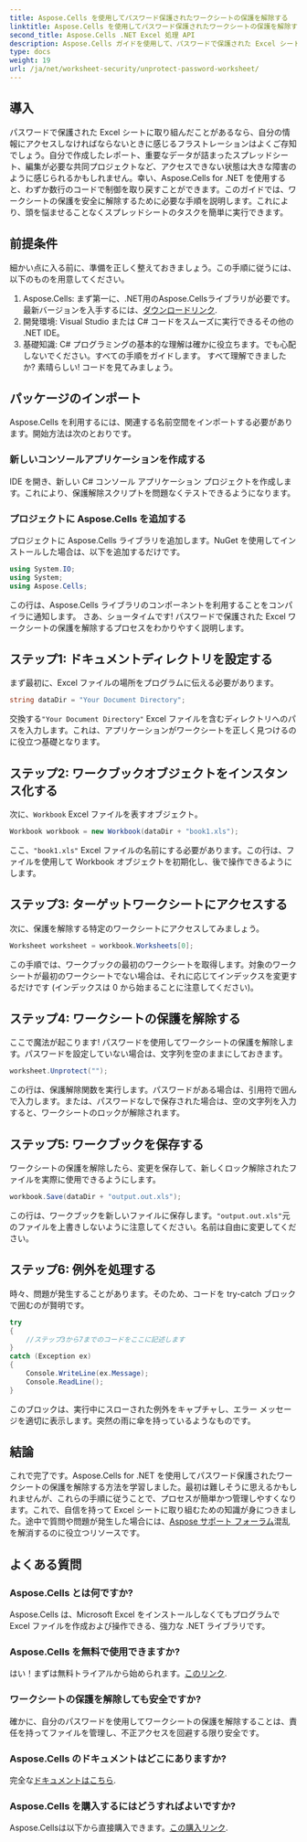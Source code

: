 ```yaml
---
title: Aspose.Cells を使用してパスワード保護されたワークシートの保護を解除する
linktitle: Aspose.Cells を使用してパスワード保護されたワークシートの保護を解除する
second_title: Aspose.Cells .NET Excel 処理 API
description: Aspose.Cells ガイドを使用して、パスワードで保護された Excel シートのロックを解除します。C# を使用して簡単にアクセスを回復する手順です。
type: docs
weight: 19
url: /ja/net/worksheet-security/unprotect-password-worksheet/
---
```

## 導入
パスワードで保護された Excel シートに取り組んだことがあるなら、自分の情報にアクセスしなければならないときに感じるフラストレーションはよくご存知でしょう。自分で作成したレポート、重要なデータが詰まったスプレッドシート、編集が必要な共同プロジェクトなど、アクセスできない状態は大きな障害のように感じられるかもしれません。幸い、Aspose.Cells for .NET を使用すると、わずか数行のコードで制御を取り戻すことができます。このガイドでは、ワークシートの保護を安全に解除するために必要な手順を説明します。これにより、頭を悩ませることなくスプレッドシートのタスクを簡単に実行できます。
## 前提条件
細かい点に入る前に、準備を正しく整えておきましょう。この手順に従うには、以下のものを用意してください。
1. Aspose.Cells: まず第一に、.NET用のAspose.Cellsライブラリが必要です。最新バージョンを入手するには、[ダウンロードリンク](https://releases.aspose.com/cells/net/).
2. 開発環境: Visual Studio または C# コードをスムーズに実行できるその他の .NET IDE。
3. 基礎知識: C# プログラミングの基本的な理解は確かに役立ちます。でも心配しないでください。すべての手順をガイドします。
すべて理解できましたか? 素晴らしい! コードを見てみましょう。
## パッケージのインポート
Aspose.Cells を利用するには、関連する名前空間をインポートする必要があります。開始方法は次のとおりです。
### 新しいコンソールアプリケーションを作成する
IDE を開き、新しい C# コンソール アプリケーション プロジェクトを作成します。これにより、保護解除スクリプトを問題なくテストできるようになります。
### プロジェクトに Aspose.Cells を追加する
プロジェクトに Aspose.Cells ライブラリを追加します。NuGet を使用してインストールした場合は、以下を追加するだけです。
```csharp
using System.IO;
using System;
using Aspose.Cells;
```
この行は、Aspose.Cells ライブラリのコンポーネントを利用することをコンパイラに通知します。
さあ、ショータイムです! パスワードで保護された Excel ワークシートの保護を解除するプロセスをわかりやすく説明します。
## ステップ1: ドキュメントディレクトリを設定する
まず最初に、Excel ファイルの場所をプログラムに伝える必要があります。
```csharp
string dataDir = "Your Document Directory";
```
交換する`"Your Document Directory"` Excel ファイルを含むディレクトリへのパスを入力します。これは、アプリケーションがワークシートを正しく見つけるのに役立つ基礎となります。
## ステップ2: ワークブックオブジェクトをインスタンス化する
次に、`Workbook` Excel ファイルを表すオブジェクト。
```csharp
Workbook workbook = new Workbook(dataDir + "book1.xls");
```
ここ、`"book1.xls"` Excel ファイルの名前にする必要があります。この行は、ファイルを使用して Workbook オブジェクトを初期化し、後で操作できるようにします。
## ステップ3: ターゲットワークシートにアクセスする
次に、保護を解除する特定のワークシートにアクセスしてみましょう。
```csharp
Worksheet worksheet = workbook.Worksheets[0];
```
この手順では、ワークブックの最初のワークシートを取得します。対象のワークシートが最初のワークシートでない場合は、それに応じてインデックスを変更するだけです (インデックスは 0 から始まることに注意してください)。
## ステップ4: ワークシートの保護を解除する
ここで魔法が起こります! パスワードを使用してワークシートの保護を解除します。パスワードを設定していない場合は、文字列を空のままにしておきます。
```csharp
worksheet.Unprotect("");
```
この行は、保護解除関数を実行します。パスワードがある場合は、引用符で囲んで入力します。または、パスワードなしで保存された場合は、空の文字列を入力すると、ワークシートのロックが解除されます。
## ステップ5: ワークブックを保存する
ワークシートの保護を解除したら、変更を保存して、新しくロック解除されたファイルを実際に使用できるようにします。
```csharp
workbook.Save(dataDir + "output.out.xls");
```
この行は、ワークブックを新しいファイルに保存します。`"output.out.xls"`元のファイルを上書きしないように注意してください。名前は自由に変更してください。
## ステップ6: 例外を処理する
時々、問題が発生することがあります。そのため、コードを try-catch ブロックで囲むのが賢明です。
```csharp
try
{
    //ステップ3から7までのコードをここに記述します
}
catch (Exception ex)
{
    Console.WriteLine(ex.Message);
    Console.ReadLine();
}
```
このブロックは、実行中にスローされた例外をキャプチャし、エラー メッセージを適切に表示します。突然の雨に傘を持っているようなものです。
## 結論
これで完了です。Aspose.Cells for .NET を使用してパスワード保護されたワークシートの保護を解除する方法を学習しました。最初は難しそうに思えるかもしれませんが、これらの手順に従うことで、プロセスが簡単かつ管理しやすくなります。これで、自信を持って Excel シートに取り組むための知識が身につきました。途中で質問や問題が発生した場合には、[Aspose サポート フォーラム](https://forum.aspose.com/c/cells/9)混乱を解消するのに役立つリソースです。
## よくある質問
### Aspose.Cells とは何ですか?
Aspose.Cells は、Microsoft Excel をインストールしなくてもプログラムで Excel ファイルを作成および操作できる、強力な .NET ライブラリです。
### Aspose.Cells を無料で使用できますか?
はい！まずは無料トライアルから始められます。[このリンク](https://releases.aspose.com/).
### ワークシートの保護を解除しても安全ですか?
確かに、自分のパスワードを使用してワークシートの保護を解除することは、責任を持ってファイルを管理し、不正アクセスを回避する限り安全です。
### Aspose.Cells のドキュメントはどこにありますか?
完全な[ドキュメントはこちら](https://reference.aspose.com/cells/net/).
### Aspose.Cells を購入するにはどうすればよいですか?
Aspose.Cellsは以下から直接購入できます。[この購入リンク](https://purchase.aspose.com/buy).
